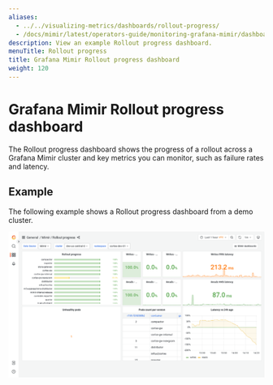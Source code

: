 ```yaml
---
aliases:
  - ../../visualizing-metrics/dashboards/rollout-progress/
  - /docs/mimir/latest/operators-guide/monitoring-grafana-mimir/dashboards/rollout-progress/
description: View an example Rollout progress dashboard.
menuTitle: Rollout progress
title: Grafana Mimir Rollout progress dashboard
weight: 120
---
```


# Grafana Mimir Rollout progress dashboard

The Rollout progress dashboard shows the progress of a rollout across a Grafana Mimir cluster and key metrics you can monitor, such as failure rates and latency.

## Example

The following example shows a Rollout progress dashboard from a demo cluster.

![Grafana Mimir rollout progress dashboard](mimir-rollout-progress.png)
